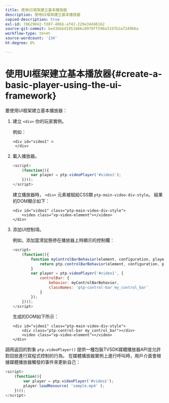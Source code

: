 ```yaml
---
title: 使用UI框架建立基本播放器
description: 使用UI框架建立基本播放器
copied-description: true
exl-id: 78629042-fd87-406b-af42-229e34d48162
source-git-commit: be43bbbd1051886c8979ff590a3197b2a7249b6a
workflow-type: tm+mt
source-wordcount: '134'
ht-degree: 0%

---
```


# 使用UI框架建立基本播放器{#create-a-basic-player-using-the-ui-framework}

要使用UI框架建立基本播放器：

1. 建立 `<div>` 你的玩家實例。

   例如：

   ```
   <div id="video1" > 
    </div>
   ```

1. 載入播放器。

   ```js
   <script> 
       (function(){ 
           var player = ptp.videoPlayer('#video1'); 
       })(); 
   </script>
   ```

   建立播放器時， `<div>` 元素被賦給CSS類 `ptp-main-video-div-style`。 結果的DOM顯示如下：

   ```
   <div id="video1" class="ptp-main-video-div-style"> 
       <video class="vp-video-element"></video> 
   </div>
   ```

1. 添加UI控制項。

   例如，添加當滑鼠懸停在播放器上時顯示的控制欄：

   ```js
   <script> 
       (function(){ 
           function myControlBarBehavior(element, configuration, player) { 
               return ptp.controlBarBehavior(element, configuration, player); 
           } 
           var player = ptp.videoPlayer('#video1', { 
               controlBar: { 
                   behavior: myControlBarBehavior, 
                   classNames: 'ptp-control-bar my_control_bar' 
               } 
           }); 
       })(); 
   </script>
   ```

   生成的DOM如下所示：

   ```
   <div id="video1" class="ptp-main-video-div-style"> 
       <div class="ptp-control-bar my_control_bar"></div> 
       <video class="vp-video-element"></video> 
   </div>
   ```

調用返回的對象 `ptp.videoPlayer()` 提供一種包裝TVSDK媒體播放器API並允許對回放進行寫程式控制的行為。 在媒體播放器實例上進行呼叫時，用戶介面會根據媒體播放器觸發的事件來更新自己：

```js
<script> 
    (function(){ 
        var player = ptp.videoPlayer('#video1'); 
        player.loadResource( 'sample.mp4' ); 
    })(); 
</script>
```
